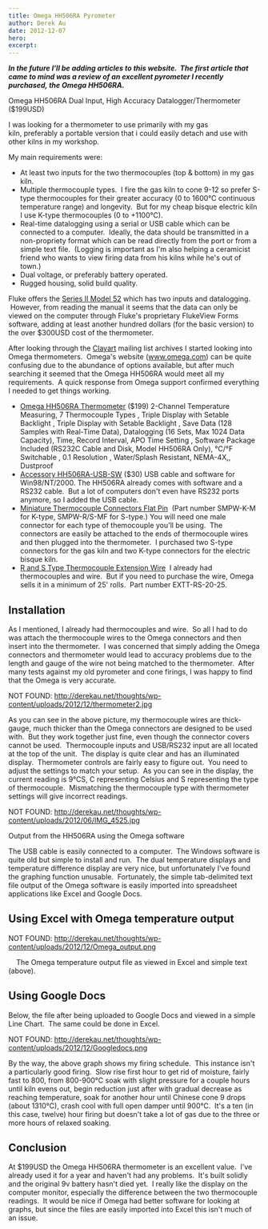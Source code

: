 ```yaml
---
title: Omega HH506RA Pyrometer
author: Derek Au
date: 2012-12-07
hero: 
excerpt: 
---
```


_**In the future I'll be adding articles to this website.  The first article that came to mind was a review of an excellent pyrometer I recently purchased, the Omega HH506RA.**_

Omega HH506RA Dual Input, High Accuracy Datalogger/Thermometer ($199USD)

I was looking for a thermometer to use primarily with my gas kiln, preferably a portable version that i could easily detach and use with other kilns in my workshop.

My main requirements were:

- At least two inputs for the two thermocouples (top & bottom) in my gas kiln.
- Multiple thermocouple types.  I fire the gas kiln to cone 9-12 so prefer S-type thermocouples for their greater accuracy (0 to 1600°C continuous temperature range) and longevity.  But for my cheap bisque electric kiln I use K-type thermocouples (0 to +1100°C).
- Real-time datalogging using a serial or USB cable which can be connected to a computer.  Ideally, the data should be transmitted in a non-propriety format which can be read directly from the port or from a simple text file.  (Logging is important as I'm also helping a ceramicist friend who wants to view firing data from his kilns while he's out of town.)
- Dual voltage, or preferably battery operated.
- Rugged housing, solid build quality.

Fluke offers the [Series II Model 52](http://www.fluke.com/fluke/usen/Electrical-Test-Tools/Thermometers/Fluke-50-Series-II.htm?PID=56085) which has two inputs and datalogging.  However, from reading the manual it seems that the data can only be viewed on the computer through Fluke's proprietary FlukeView Forms software, adding at least another hundred dollars (for the basic version) to the over $300USD cost of the thermometer.

After looking through the [Clayart](http://www.potters.org/) mailing list archives I started looking into Omega thermometers.  Omega's website (www.omega.com) can be quite confusing due to the abundance of options available, but after much searching it seemed that the Omega HH506RA would meet all my requirements.  A quick response from Omega support confirmed everything I needed to get things working.

- [Omega HH506RA Thermometer](http://www.omega.com/pptst/HH506A_HH506RA.html) ($199) 2-Channel Temperature Measuring, 7 Thermocouple Types , Triple Display with Setable Backlight , Triple Display with Setable Backlight , Save Data (128 Samples with Real-Time Data), Datalogging (16 Sets, Max 1024 Data Capacity), Time, Record Interval, APO Time Setting , Software Package Included (RS232C Cable and Disk, Model HH506RA Only), °C/°F Switchable , 0.1 Resolution , Water/Splash Resistant, NEMA-4X,, Dustproof
- [Accessory HH506RA-USB-SW](http://www.omega.com/pptst/HH506A_HH506RA.html) ($30) USB cable and software for Win98/NT/2000. The HH506RA already comes with software and a RS232 cable.  But a lot of computers don't even have RS232 ports anymore, so I added the USB cable.
- [Miniature Thermocouple Connectors Flat Pin](http://www.omega.com/pptst/SMPW_SMP_HMP_HMPW.html)  (Part number SMPW-K-M for K-type, SMPW-R/S-MF for S-type.) You will need one male connector for each type of themocouple you'll be using.  The connectors are easily be attached to the ends of thermocouple wires and then plugged into the thermometer.  I purchased two S-type connectors for the gas kiln and two K-type connectors for the electric bisque kiln.
- [R and S Type Thermocouple Extension Wire](http://www.omega.com/pptst/EXGG_RSX_WIRE.html)  I already had thermocouples and wire.  But if you need to purchase the wire, Omega sells it in a minimum of 25' rolls.  Part number EXTT-RS-20-25.

## Installation

As I mentioned, I already had thermocouples and wire.  So all I had to do was attach the thermocouple wires to the Omega connectors and then insert into the thermometer.  I was concerned that simply adding the Omega connectors and thermometer would lead to accuracy problems due to the length and gauge of the wire not being matched to the thermometer.  After many tests against my old pyrometer and cone firings, I was happy to find that the Omega is very accurate.

NOT FOUND: http://derekau.net/thoughts/wp-content/uploads/2012/12/thermometer2.jpg

As you can see in the above picture, my thermocouple wires are thick-gauge, much thicker than the Omega connectors are designed to be used with.  But they work together just fine, even though the connector covers cannot be used.  Thermocouple inputs and USB/RS232 input are all located at the top of the unit.  The display is quite clear and has an illuminated display.  Thermometer controls are fairly easy to figure out.  You need to adjust the settings to match your setup.  As you can see in the display, the current reading is 9°CS, C representing Celsius and S representing the type of thermocouple.  Mismatching the thermocouple type with thermometer settings will give incorrect readings.

NOT FOUND: http://derekau.net/thoughts/wp-content/uploads/2012/06/IMG_4525.jpg

Output from the HH506RA using the Omega software

The USB cable is easily connected to a computer.  The Windows software is quite old but simple to install and run.  The dual temperature displays and temperature difference display are very nice, but unfortunately I've found the graphing function unusable.  Fortunately, the simple tab-delimited text file output of the Omega software is easily imported into spreadsheet applications like Excel and Google Docs.

## Using Excel with Omega temperature output

NOT FOUND: http://derekau.net/thoughts/wp-content/uploads/2012/12/Omega_output.png

    The Omega temperature output file as viewed in Excel and simple text (above).

## Using Google Docs

Below, the file after being uploaded to Google Docs and viewed in a simple Line Chart.  The same could be done in Excel.  

NOT FOUND: http://derekau.net/thoughts/wp-content/uploads/2012/12/Googledocs.png

By the way, the above graph shows my firing schedule.  This instance isn't a particularly good firing.  Slow rise first hour to get rid of moisture, fairly fast to 800, from 800-900°C soak with slight pressure for a couple hours until kiln evens out, begin reduction just after with gradual decrease as reaching temperature, soak for another hour until Chinese cone 9 drops (about 1310°C), crash cool with full open damper until 900°C.  It's a ten (in this case, twelve) hour firing but doesn't take a lot of gas due to the three or more hours of relaxed soaking.  

## Conclusion

At $199USD the Omega HH506RA thermometer is an excellent value.  I've already used it for a year and haven't had any problems.  It's built solidly and the original 9v battery hasn't died yet.  I really like the display on the computer monitor, especially the difference between the two thermocouple readings.  It would be nice if Omega had better software for looking at graphs, but since the files are easily imported into Excel this isn't much of an issue.
